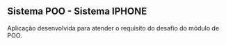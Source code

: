 ## Sistema POO - Sistema IPHONE

Aplicação desenvolvida para atender o requisito do desafio do módulo de POO.
